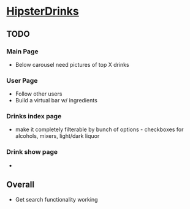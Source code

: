# [HipsterDrinks](http://www.hipsterdrinks.com)

## TODO

### Main Page
* Below carousel need pictures of top X drinks

### User Page
* Follow other users
* Build a virtual bar w/ ingredients

### Drinks index page
* make it completely filterable by bunch of options - checkboxes for alcohols, mixers, light/dark liquor

### Drink show page
* 

## Overall
* Get search functionality working


